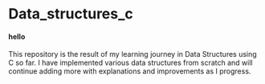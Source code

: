 # Data_structures_c
<h4>hello</h4>
This repository is the result of my learning journey in Data Structures using C so far. I have implemented various data structures from scratch and will continue adding more with explanations and improvements as I progress.
